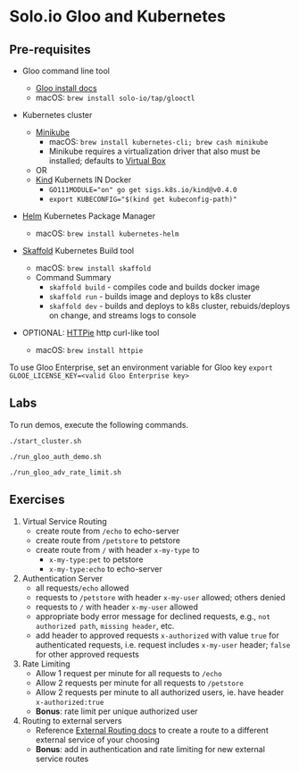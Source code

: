 # Solo.io Gloo and Kubernetes

## Pre-requisites

* Gloo command line tool
  * [Gloo install docs](https://gloo.solo.io/installation/gateway/kubernetes/#install-command-line-tool-cli)
  * macOS: `brew install solo-io/tap/glooctl`
* Kubernetes cluster
  * [Minikube](https://github.com/kubernetes/minikube)
    * macOS: `brew install kubernetes-cli; brew cash minikube`
    * Minikube requires a virtualization driver that also must be installed; defaults to [Virtual Box](https://www.virtualbox.org/wiki/Downloads)
  * OR
  * [Kind](https://kind.sigs.k8s.io/) Kubernets IN Docker
    * `GO111MODULE="on" go get sigs.k8s.io/kind@v0.4.0`
    * `export KUBECONFIG="$(kind get kubeconfig-path)"`

* [Helm](https://github.com/helm/helm) Kubernetes Package Manager
  * macOS: `brew install kubernetes-helm`
* [Skaffold](https://github.com/GoogleContainerTools/skaffold) Kubernetes Build tool
  * macOS: `brew install skaffold`
  * Command Summary
    * `skaffold build` - compiles code and builds docker image
    * `skaffold run` - builds image and deploys to k8s cluster
    * `skaffold dev` - builds and deploys to k8s cluster, rebuids/deploys on change, and streams logs to console
* OPTIONAL: [HTTPie](https://httpie.org/) http curl-like tool
  * macOS: `brew install httpie`

To use Gloo Enterprise, set an environment variable for Gloo key
`export GLOOE_LICENSE_KEY=<valid Gloo Enterprise key>`

## Labs

To run demos, execute the following commands.

```shell
./start_cluster.sh

./run_gloo_auth_demo.sh

./run_gloo_adv_rate_limit.sh
```

## Exercises

1. Virtual Service Routing
   * create route from `/echo` to echo-server
   * create route from `/petstore` to petstore
   * create route from `/` with header `x-my-type` to
     * `x-my-type:pet` to petstore
     * `x-my-type:echo` to echo-server
1. Authentication Server
   * all requests`/echo` allowed
   * requests to  `/petstore` with header `x-my-user` allowed; others denied
   * requests to `/` with header `x-my-user` allowed
   * appropriate body error message for declined requests, e.g., `not authorized path`, `missing header`, etc.
   * add header to approved requests `x-authorized` with value `true` for authenticated requests, i.e. request includes
     `x-my-user` header; `false` for other approved requests
1. Rate Limiting
   * Allow 1 request per minute for all requests to `/echo`
   * Allow 2 requests per minute for all requests to `/petstore`
   * Allow 2 requests per minute to all authorized users, ie. have header `x-authorized:true`
   * **Bonus**: rate limit per unique authorized user
1. Routing to external servers
   * Reference [External Routing docs](https://gloo.solo.io/user_guides/gateway/external_services/static_upstream/) to
     create a route to a different external service of your choosing
   * **Bonus**: add in authentication and rate limiting for new external service routes

